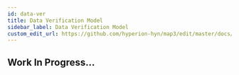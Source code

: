 ```yaml
---
id: data-ver
title: Data Verification Model
sidebar_label: Data Verification Model
custom_edit_url: https://github.com/hyperion-hyn/map3/edit/master/docs/data-ver.md
---
```


## Work In Progress...